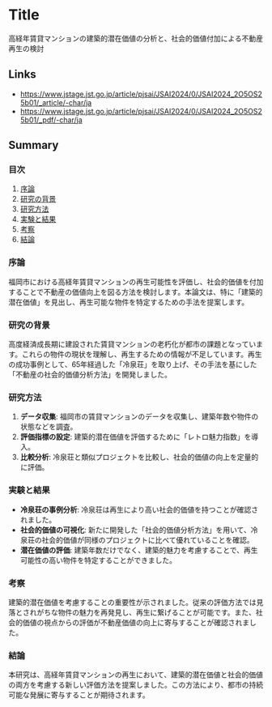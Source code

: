 # Title
高経年賃貸マンションの建築的潜在価値の分析と、社会的価値付加による不動産再生の検討

## Links
- https://www.jstage.jst.go.jp/article/pjsai/JSAI2024/0/JSAI2024_2O5OS25b01/_article/-char/ja
- https://www.jstage.jst.go.jp/article/pjsai/JSAI2024/0/JSAI2024_2O5OS25b01/_pdf/-char/ja

## Summary
### 目次
1. [序論](#序論)
2. [研究の背景](#研究の背景)
3. [研究方法](#研究方法)
4. [実験と結果](#実験と結果)
5. [考察](#考察)
6. [結論](#結論)

### 序論
福岡市における高経年賃貸マンションの再生可能性を評価し、社会的価値を付加することで不動産の価値向上を図る方法を検討します。本論文は、特に「建築的潜在価値」を見出し、再生可能な物件を特定するための手法を提案します。

### 研究の背景
高度経済成長期に建設された賃貸マンションの老朽化が都市の課題となっています。これらの物件の現状を理解し、再生するための情報が不足しています。再生の成功事例として、65年経過した「冷泉荘」を取り上げ、その手法を基にした「不動産の社会的価値分析方法」を開発しました。

### 研究方法
1. **データ収集**: 福岡市の賃貸マンションのデータを収集し、建築年数や物件の状態などを調査。
2. **評価指標の設定**: 建築的潜在価値を評価するために「レトロ魅力指数」を導入。
3. **比較分析**: 冷泉荘と類似プロジェクトを比較し、社会的価値の向上を定量的に評価。

### 実験と結果
- **冷泉荘の事例分析**: 冷泉荘は再生により高い社会的価値を持つことが確認されました。
- **社会的価値の可視化**: 新たに開発した「社会的価値分析方法」を用いて、冷泉荘の社会的価値が同様のプロジェクトに比べて優れていることを確認。
- **潜在価値の評価**: 建築年数だけでなく、建築的魅力を考慮することで、再生可能性の高い物件を特定することができました。

### 考察
建築的潜在価値を考慮することの重要性が示されました。従来の評価方法では見落とされがちな物件の魅力を再発見し、再生に繋げることが可能です。また、社会的価値の視点からの評価が不動産価値の向上に寄与することが確認されました。

### 結論
本研究は、高経年賃貸マンションの再生において、建築的潜在価値と社会的価値の両方を考慮する新しい評価方法を提案しました。この方法により、都市の持続可能な発展に寄与することが期待されます。
